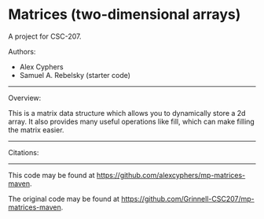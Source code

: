 # Matrices (two-dimensional arrays)

A project for CSC-207.

Authors:

* Alex Cyphers
* Samuel A. Rebelsky (starter code)

---

Overview:

This is a matrix data structure which allows you to dynamically store a 2d array. It also provides many useful operations like fill, which can make filling the matrix easier.

---

Citations:

---

This code may be found at <https://github.com/alexcyphers/mp-matrices-maven>. 

The original code may be found at <https://github.com/Grinnell-CSC207/mp-matrices-maven>.
